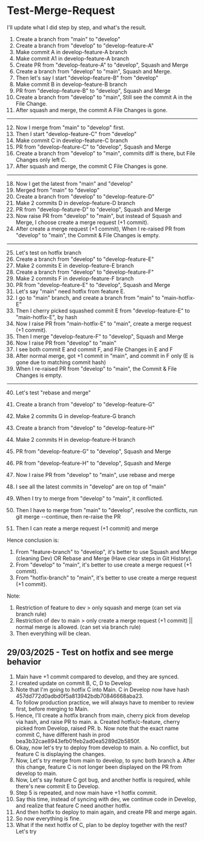 # Test-Merge-Request

I'll update what I did step by step, and what's the result.

1. Create a branch from "main" to "develop"
2. Create a branch from "develop" to "develop-feature-A"
3. Make commit A in develop-feature-A branch
4. Make commit A1 in develop-feature-A branch
5. Create PR from "develop-feature-A" to "develop", Squash and Merge
6. Create a branch from "develop" to "main", Squash and Merge.
7. Then let's say I start "develop-feature-B" from "develop"
8. Make commit B in develop-feature-B branch
9. PR from "develop-feature-B" to "develop", Squash and Merge
10. Create a branch from "develop" to "main", Still see the commit A in the File Change.
11. After squash and merge, the commit A File Changes is gone.

---

12. Now I merge from "main" to "develop" first.
13. Then I start "develop-feature-C" from "develop"
14. Make commit C in develop-feature-C branch
15. PR from "develop-feature-C" to "develop", Squash and Merge
16. Create a branch from "develop" to "main", commits diff is there, but File Changes only left C.
17. After squash and merge, the commit C File Changes is gone.

---

18. Now I get the latest from "main" and "develop"
19. Merged from "main" to "develop"
20. Create a branch from "develop" to "develop-feature-D"
21. Make 2 commits D in develop-feature-D branch
22. PR from "develop-feature-D" to "develop", Squash and Merge
23. Now raise PR from "develop" to "main", but instead of Squash and Merge, I choose create a merge request (+1 commit).
24. After create a merge request (+1 commit), When I re-raised PR from "develop" to "main", the Commit & File Changes is empty.

---

25. Let's test on hotfix branch
26. Create a branch from "develop" to "develop-feature-E"
27. Make 2 commits E in develop-feature-E branch
28. Create a branch from "develop" to "develop-feature-F"
29. Make 2 commits F in develop-feature-F branch
30. PR from "develop-feature-E" to "develop", Squash and Merge
31. Let's say "main" need hotfix from feature E.
32. I go to "main" branch, and create a branch from "main" to "main-hotfix-E"
33. Then I cherry picked squashed commit E from "develop-feature-E" to "main-hotfix-E", by hash
34. Now I raise PR from "main-hotfix-E" to "main", create a merge request (+1 commit).
35. Then I merge "develop-feature-F" to "develop", Squash and Merge
36. Now I raise PR from "develop" to "main"
37. I see both commit E and commit F, and File Changes in E and F
38. After normal merge, got +1 commit in "main", and commit in F only (E is gone due to matching commit hash)
39. When I re-raised PR from "develop" to "main", the Commit & File Changes is empty.

---

40. Let's test "rebase and merge"
41. Create a branch from "develop" to "develop-feature-G"
42. Make 2 commits G in develop-feature-G branch
43. Create a branch from "develop" to "develop-feature-H"
44. Make 2 commits H in develop-feature-H branch

45. PR from "develop-feature-G" to "develop", Squash and Merge
46. PR from "develop-feature-H" to "develop", Squash and Merge

47. Now I raise PR from "develop" to "main", use rebase and merge
48. I see all the latest commits in "develop" are on top of "main"
49. When I try to merge from "develop" to "main", it conflicted.
50. Then I have to merge from "main" to "develop", resolve the conflicts, run git merge --continue, then re-raise the PR
51. Then I can reate a merge request (+1 commit) and merge

Hence conclusion is:

1. From "feature-branch" to "develop", it's better to use Squash and Merge (cleaning Dev) OR Rebase and Merge (Have clear steps in Git History).
2. From "develop" to "main", it's better to use create a merge request (+1 commit).
3. From "hotfix-branch" to "main", it's better to use create a merge request (+1 commit).

Note:

1. Restriction of feature to dev > only squash and merge (can set via branch rule)
2. Restriction of dev to main > only create a merge request (+1 commit) || normal merge is allowed. (can set via branch rule)
3. Then everything will be clean.

## 29/03/2025 - Test on hotfix and see merge behavior

1. Main have +1 commit compared to develop, and they are synced.
2. I created update on commit B, C, D to Develop
3. Note that I'm going to hotfix C into Main. C in Develop now have hash 457dd772d0adbd0f5a813942bdb70846668aba23.
4. To follow production practice, we will always have to member to review first, before merging to Main.
5. Hence, I'll create a hotfix branch from main, cherry pick from develop via hash, and raise PR to main.
   a. Created hotfix/c-feature, cherry picked from Develop, raised PR.
   b. Now note that the exact name commit C, have different hash in prod bea3b32cae8943efb01feb2ad0ea5289d2b5850f.
6. Okay, now let's try to deploy from develop to main.
   a. No conflict, but feature C is displaying the changes.
7. Now, Let's try merge from main to develop, to sync both branch
   a. After this change, feature C is not longer been displayed on the PR from develop to main.
8. Now, Let's say feature C got bug, and another hotfix is required, while there's new commit E to Develop.
9. Step 5 is repeated, and now main have +1 hotfix commit.
10. Say this time, instead of syncing with dev, we continue code in Develop, and realize that feature C need another hotfix.
11. And then hotfix to deploy to main again, and create PR and merge again.
12. So now everything is fine.
13. What if the next hotfix of C, plan to be deploy together with the rest? Let's try
